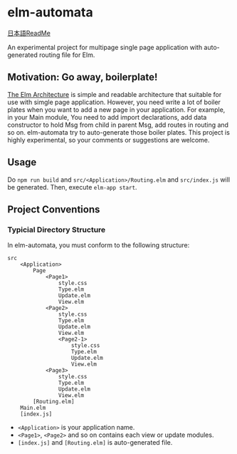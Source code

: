 # elm-automata 

[日本語ReadMe](readme-ja.md)

An experimental project for multipage single page application with auto-generated routing file for Elm.

## Motivation: Go away, boilerplate!

[The Elm Architecture](https://guide.elm-lang.org/architecture/) is simple and readable architecture that suitable for use with simgle page application.
However, you need write a lot of boiler plates when you want to add a new page in your application. 
For example, in your Main module, You need to add import declarations, add data constructor to hold Msg from child in parent Msg, add routes in routing and so on. 
elm-automata try to auto-generate those boiler plates. This project is highly experimental, so your comments or suggestions are welcome.

## Usage 

Do `npm run build` and `src/<Application>/Routing.elm` and `src/index.js` will be generated. Then, execute `elm-app start`.

## Project Conventions 

### Typicial Directory Structure

In elm-automata, you must conform to the following structure:

```
src 
    <Application>
        Page
            <Page1>
                style.css
                Type.elm
                Update.elm
                View.elm
            <Page2>
                style.css
                Type.elm
                Update.elm
                View.elm
                <Page2-1>
                    style.css
                    Type.elm
                    Update.elm
                    View.elm
            <Page3>
                style.css
                Type.elm
                Update.elm
                View.elm
        [Routing.elm]
    Main.elm
    [index.js]
```

* `<Application>` is your application name.
* `<Page1>`, `<Page2>` and so on contains each view or update modules.
* `[index.js]` and `[Routing.elm]` is auto-generated file. 
